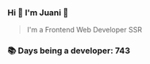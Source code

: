 ### Hi 👋 I&#39;m Juani 🦁

> I&#39;m a Frontend Web Developer SSR

### 📚 Days being a developer: 743
